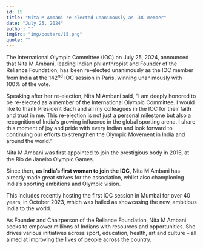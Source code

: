 ```yaml
---
id: 15
title: "Nita M Ambani re-elected unanimously as IOC member"
date: "July 25, 2024"
author: ""
imgSrc: "img/posters/15.png"
quote: ""
---
```


The International Olympic Committee (IOC) on July 25, 2024, announced that Nita M Ambani, leading Indian philanthropist and Founder of the Reliance Foundation, has been re-elected unanimously as the IOC member from India at the 142<sup>nd</sup> IOC session in Paris, winning unanimously with 100% of the vote.

Speaking after her re-election, Nita M Ambani said, “I am deeply honored to be re-elected as a member of the International Olympic Committee. I would like to thank President Bach and all my colleagues in the IOC for their faith and trust in me. This re-election is not just a personal milestone but also a recognition of India's growing influence in the global sporting arena. I share this moment of joy and pride with every Indian and look forward to continuing our efforts to strengthen the Olympic Movement in India and around the world.”

Nita M Ambani was first appointed to join the prestigious body in 2016, at the Rio de Janeiro Olympic Games.

Since then, **as India’s first woman to join the IOC,** Nita M Ambani has already made great strives for the association, whilst also championing India’s sporting ambitions and Olympic vision.

This includes recently hosting the first IOC session in Mumbai for over 40 years, in October 2023, which was hailed as showcasing the new, ambitious India to the world.

As Founder and Chairperson of the Reliance Foundation, Nita M Ambani seeks to empower millions of Indians with resources and opportunities. She drives various initiatives across sport, education, health, art and culture – all aimed at improving the lives of people across the country.
